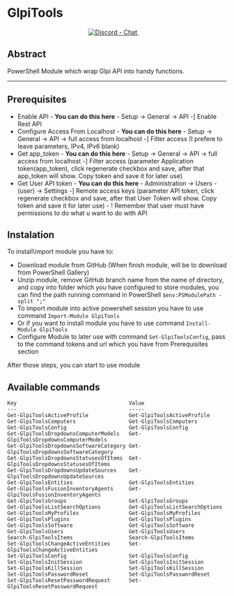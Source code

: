 # GlpiTools
<div align="center">
<!-- Discord -->
  <a href="https://discord.gg/u4YdyVb">
    <img src="https://img.shields.io/discord/235574673155293194.svg?style=flat&label=Discord&logo=discord"
      alt="Discord - Chat" title="Discord - Chat" />
  </a>&nbsp;&nbsp;&nbsp;&nbsp;
</div>

## Abstract

PowerShell Module which wrap Glpi API into handy functions.

***

## Prerequisites

 * Enable API - **You can do this here** - Setup -> General -> API -] Enable Rest API
 * Configure Access From Localhost - **You can do this here** - Setup -> General -> API -> full access from localhost -] Filter access (I prefere to leave parameters, IPv4, IPv6 blank)
 * Get app_token - **You can do this here** - Setup -> General -> API -> full access from localhost -] Filter access (parameter Application token(app_token), click regenerate checkbox and save, after that app_token will show. Copy token and save it for later use)
 * Get User API token - **You can do this here** - Administration -> Users - (user) -> Settings -] Remote access keys (parameter API token, click regenerate checkbox and save, after that User Token will show. Copy token and save it for later use) - ! Remember that user must have permissions to do what u want to do with API

 ## Instalation

 To install\import module you have to:
 
 * Download module from GitHub (When finish module, will be to download from PowerShell Gallery)
 * Unzip module, remove GitHub branch name from the name of directory, and copy into folder which you have configured to store modules, you can find the path running command in PowerShell ``` $env:PSModulePath -split ";" ```
 * To import module into active powershell session you have to use command ` Import-Module GlpiTools `
 * Or if you want to install module you have to use command ` Install-Module GlpiTools `
 * Configure Module to later use with command `Set-GlpiToolsConfig`, pass to the command tokens and url which you have from Prerequisites section

 After those steps, you can start to use module

 ## Available commands

 ```
 Key                                    Value
 ---                                    -----
 Get-GlpiToolsActiveProfile             Get-GlpiToolsActiveProfile
 Get-GlpiToolsComputers                 Get-GlpiToolsComputers
 Get-GlpiToolsConfig                    Get-GlpiToolsConfig
 Get-GlpiToolsDropdownsComputerModels   Get-GlpiToolsDropdownsComputerModels
 Get-GlpiToolsDropdownsSoftwareCategory Get-GlpiToolsDropdownsSoftwareCategory
 Get-GlpiToolsDropdownsStatusesOfItems  Get-GlpiToolsDropdownsStatusesOfItems
 Get-GlpiToolsDropdownsUpdateSources    Get-GlpiToolsDropdownsUpdateSources
 Get-GlpiToolsEntities                  Get-GlpiToolsEntities
 Get-GlpiToolsFusionInventoryAgents     Get-GlpiToolsFusionInventoryAgents
 Get-GlpiToolsGroups                    Get-GlpiToolsGroups
 Get-GlpiToolsListSearchOptions         Get-GlpiToolsListSearchOptions
 Get-GlpiToolsMyProfiles                Get-GlpiToolsMyProfiles
 Get-GlpiToolsPlugins                   Get-GlpiToolsPlugins
 Get-GlpiToolsSoftware                  Get-GlpiToolsSoftware
 Get-GlpiToolsUsers                     Get-GlpiToolsUsers
 Search-GlpiToolsItems                  Search-GlpiToolsItems
 Set-GlpiToolsChangeActiveEntities      Set-GlpiToolsChangeActiveEntities
 Set-GlpiToolsConfig                    Set-GlpiToolsConfig
 Set-GlpiToolsInitSession               Set-GlpiToolsInitSession
 Set-GlpiToolsKillSession               Set-GlpiToolsKillSession
 Set-GlpiToolsPasswordReset             Set-GlpiToolsPasswordReset
 Set-GlpiToolsResetPasswordRequest      Set-GlpiToolsResetPasswordRequest
 ```